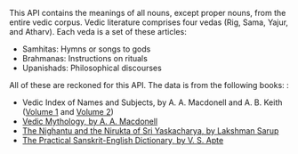 This API contains the meanings of all nouns, except proper nouns, from the entire vedic corpus. Vedic literature comprises four vedas (Rig, Sama, Yajur, and Atharv). Each veda is a set of these articles:

-  Samhitas: Hymns or songs to gods
-  Brahmanas: Instructions on rituals
-  Upanishads: Philosophical discourses
	
All of these are reckoned for this API. The data is from the following books: :
	
-  Vedic Index of Names and Subjects, by A. A. Macdonell and A. B. Keith ([Volume 1](https://archive.org/details/in.ernet.dli.2015.284764) and [Volume 2](https://archive.org/details/in.ernet.dli.2015.211118))
-  [Vedic Mythology, by A. A. Macdonell](https://archive.org/details/in.ernet.dli.2015.47343/page/n5/mode/2up)
-  [The Nighantu and the Nirukta of Sri Yaskacharya, by Lakshman Sarup](https://archive.org/details/nighantuniruktao00yaskuoft)
-  [The Practical Sanskrit-English Dictionary, by V. S. Apte](https://dsal.uchicago.edu/dictionaries/apte/)